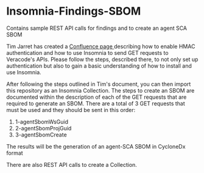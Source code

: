 # Insomnia-Findings-SBOM
Contains sample REST API calls for findings and to create an agent SCA SBOM

Tim Jarret has created a <a href="https://veracode.atlassian.net/wiki/spaces/~TJarrett/pages/6791918/Accessing+Veracode+APIs+with+Insomnia">Confluence page </a> describing how to enable HMAC authentication and how to use Insomnia to send GET requests to Veracode's APIs.  Please follow the steps, described there, to not only set up authentication but also to gain a basic understanding of how to install and use Insomnia.

After following the steps outlined in Tim's document, you can then import this repository as an Insomnia Collection.  The steps to create an SBOM are documented within the description of each of the GET requests that are required to generate an SBOM.  There are a total of 3 GET requests that must be used and they should be sent in this order:
<ol><li>1-agentSbomWsGuid</li><li>2-agentSbomProjGuid</li><li>3-agentSbomCreate</li></ol>

The results will be the generation of an agent-SCA SBOM in CycloneDx format

There are also REST API calls to create a Collection.
